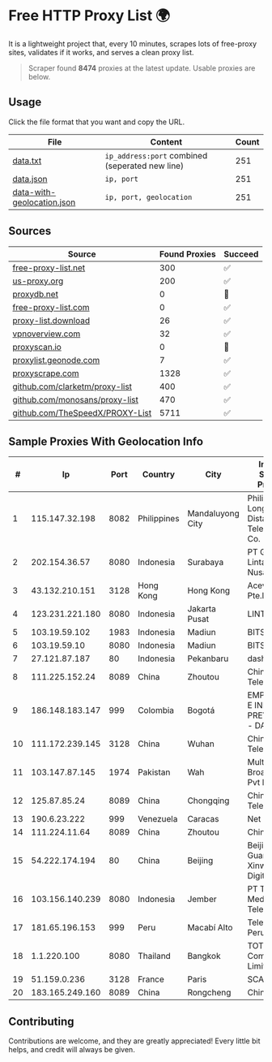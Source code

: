 
# Free HTTP Proxy List 🌍

It is a lightweight project that, every 10 minutes, scrapes lots of free-proxy sites, validates if it works, and serves a clean proxy list.


> Scraper found **8474** proxies at the latest update. Usable proxies are below.

## Usage

Click the file format that you want and copy the URL.


|File|Content|Count|
|----|-------|-----|
|[data.txt](https://raw.githubusercontent.com/themiralay/Proxy-List-World/master/data.txt)|`ip_address:port` combined (seperated new line)|251|
|[data.json](https://raw.githubusercontent.com/themiralay/Proxy-List-World/master/data.json)|`ip, port`|251|
|[data-with-geolocation.json](https://raw.githubusercontent.com/themiralay/Proxy-List-World/master/data-with-geolocation.json)|`ip, port, geolocation`|251|

## Sources

|Source|Found Proxies|Succeed|
|------|-------------|-------|
|[free-proxy-list.net](https://free-proxy-list.net)|300|✅|
|[us-proxy.org](https://www.us-proxy.org)|200|✅|
|[proxydb.net](http://proxydb.net)|0|🚫|
|[free-proxy-list.com](https://free-proxy-list.com/?page=&port=&type%5B%5D=http&type%5B%5D=https&up_time=0&search=Search)|0|✅|
|[proxy-list.download](https://www.proxy-list.download/HTTP)|26|✅|
|[vpnoverview.com](https://vpnoverview.com/privacy/anonymous-browsing/free-proxy-servers)|32|✅|
|[proxyscan.io](https://www.proxyscan.io)|0|🚫|
|[proxylist.geonode.com](https://proxylist.geonode.com/api/proxy-list?limit=300&page=1&sort_by=lastChecked&sort_type=desc&protocols=http,https)|7|✅|
|[proxyscrape.com](https://api.proxyscrape.com/v2/?request=displayproxies&protocol=http&timeout=10000&country=all&ssl=all&anonymity=all)|1328|✅|
|[github.com/clarketm/proxy-list](https://raw.githubusercontent.com/clarketm/proxy-list/master/proxy-list-raw.txt)|400|✅|
|[github.com/monosans/proxy-list](https://raw.githubusercontent.com/monosans/proxy-list/main/proxies/http.txt)|470|✅|
|[github.com/TheSpeedX/PROXY-List](https://raw.githubusercontent.com/TheSpeedX/PROXY-List/master/http.txt)|5711|✅|


## Sample Proxies With Geolocation Info

|#|Ip|Port|Country|City|Internet Service Provider|
|-|--|----|-------|----|-------------------------|
|1|115.147.32.198|8082|Philippines|Mandaluyong City|Philippine Long Distance Telephone Co.|
|2|202.154.36.57|8080|Indonesia|Surabaya|PT Gayatri Lintas Nusantara|
|3|43.132.210.151|3128|Hong Kong|Hong Kong|Aceville Pte.ltd|
|4|123.231.221.180|8080|Indonesia|Jakarta Pusat|LINTASARTA|
|5|103.19.59.102|1983|Indonesia|Madiun|BITSNET|
|6|103.19.59.10|8080|Indonesia|Madiun|BITSNET|
|7|27.121.87.187|80|Indonesia|Pekanbaru|dashnet|
|8|111.225.152.24|8089|China|Zhoutou|China Telecom|
|9|186.148.183.147|999|Colombia|Bogotá|EMP. DE TEC. E INF. DA PREVIDENCIA - DATAPREV|
|10|111.172.239.145|3128|China|Wuhan|China Telecom|
|11|103.147.87.145|1974|Pakistan|Wah|MultiCity Broad Band Pvt Ltd|
|12|125.87.85.24|8089|China|Chongqing|China Telecom|
|13|190.6.23.222|999|Venezuela|Caracas|Net Uno|
|14|111.224.11.64|8089|China|Zhoutou|Chinanet|
|15|54.222.174.194|80|China|Beijing|Beijing Guanghuan Xinwang Digital|
|16|103.156.140.239|8080|Indonesia|Jember|PT Tekling Media Telematika|
|17|181.65.196.153|999|Peru|Macabí Alto|Telefonica del Peru S.A.A.|
|18|1.1.220.100|8080|Thailand|Bangkok|TOT Public Company Limited|
|19|51.159.0.236|3128|France|Paris|SCALEWAY|
|20|183.165.249.160|8089|China|Rongcheng|Chinanet|



## Contributing

Contributions are welcome, and they are greatly appreciated! Every
little bit helps, and credit will always be given.

